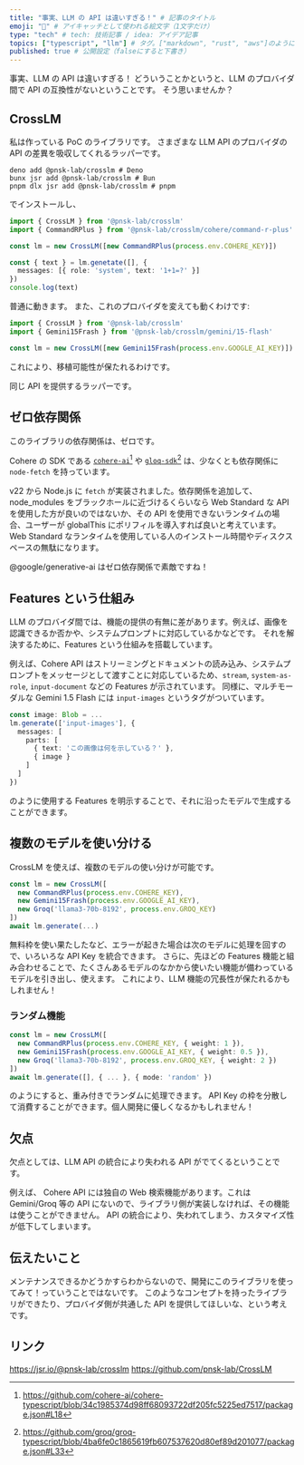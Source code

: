 ```yaml
---
title: "事実、LLM の API は違いすぎる！" # 記事のタイトル
emoji: "🤖" # アイキャッチとして使われる絵文字（1文字だけ）
type: "tech" # tech: 技術記事 / idea: アイデア記事
topics: ["typescript", "llm"] # タグ。["markdown", "rust", "aws"]のように指定する
published: true # 公開設定（falseにすると下書き）
---
```

事実、LLM の API は違いすぎる！
どういうことかというと、LLM のプロバイダ間で API の互換性がないということです。
そう思いませんか？

## CrossLM
私は作っている PoC のライブラリです。
さまざまな LLM API のプロバイダの API の差異を吸収してくれるラッパーです。

```shell
deno add @pnsk-lab/crosslm # Deno
bunx jsr add @pnsk-lab/crosslm # Bun
pnpm dlx jsr add @pnsk-lab/crosslm # pnpm
```
でインストールし、
```ts
import { CrossLM } from '@pnsk-lab/crosslm'
import { CommandRPlus } from '@pnsk-lab/crosslm/cohere/command-r-plus'

const lm = new CrossLM([new CommandRPlus(process.env.COHERE_KEY)])

const { text } = lm.genetate([], {
  messages: [{ role: 'system', text: '1+1=?' }]
})
console.log(text)
```

普通に動きます。
また、これのプロバイダを変えても動くわけです:
```ts
import { CrossLM } from '@pnsk-lab/crosslm'
import { Gemini15Frash } from '@pnsk-lab/crosslm/gemini/15-flash'

const lm = new CrossLM([new Gemini15Frash(process.env.GOOGLE_AI_KEY)])
```
これにより、移植可能性が保たれるわけです。

同じ API を提供するラッパーです。

## ゼロ依存関係
このライブラリの依存関係は、ゼロです。

Cohere の SDK である [`cohere-ai`](https://npm.anvaka.com/#/view/2d/cohere-ai)[^cohere_ai_dep] や [`gloq-sdk`](https://npm.anvaka.com/#/view/2d/groq-sdk)[^groq_sdk_dep] は、少なくとも依存関係に `node-fetch` を持っています。

v22 から Node.js に `fetch` が実装されました。依存関係を追加して、node_modules をブラックホールに近づけるくらいなら Web Standard な API を使用した方が良いのではないか、その API を使用できないランタイムの場合、ユーザーが globalThis にポリフィルを導入すれば良いと考えています。Web Standard なランタイムを使用している人のインストール時間やディスクスペースの無駄になります。

[^cohere_ai_dep]: https://github.com/cohere-ai/cohere-typescript/blob/34c1985374d98ff68093722df205fc5225ed7517/package.json#L18
[^groq_sdk_dep]: https://github.com/groq/groq-typescript/blob/4ba6fe0c1865619fb607537620d80ef89d201077/package.json#L33

@google/generative-ai はゼロ依存関係で素敵ですね！

## Features という仕組み
LLM のプロバイダ間では、機能の提供の有無に差があります。例えば、画像を認識できるか否かや、システムプロンプトに対応しているかなどです。
それを解決するために、Features という仕組みを搭載しています。

例えば、Cohere API はストリーミングとドキュメントの読み込み、システムプロンプトをメッセージとして渡すことに対応しているため、`stream`, `system-as-role`, `input-document` などの Features が示されています。
同様に、マルチモーダルな Gemini 1.5 Flash には `input-images` というタグがついています。

```ts
const image: Blob = ...
lm.generate(['input-images'], {
  messages: [
    parts: [
      { text: 'この画像は何を示している？' },
      { image }
    ]
  ]
})
```
のように使用する Features を明示することで、それに沿ったモデルで生成することができます。

## 複数のモデルを使い分ける
CrossLM を使えば、複数のモデルの使い分けが可能です。
```ts
const lm = new CrossLM([
  new CommandRPlus(process.env.COHERE_KEY),
  new Gemini15Frash(process.env.GOOGLE_AI_KEY),
  new Groq('llama3-70b-8192', process.env.GROQ_KEY)
])
await lm.generate(...)
```
無料枠を使い果たしたなど、エラーが起きた場合は次のモデルに処理を回すので、いろいろな API Key を統合できます。
さらに、先ほどの Features 機能と組み合わせることで、たくさんあるモデルのなかから使いたい機能が備わっているモデルを引き出し、使えます。
これにより、LLM 機能の冗長性が保たれるかもしれません！

### ランダム機能
```ts
const lm = new CrossLM([
  new CommandRPlus(process.env.COHERE_KEY, { weight: 1 }),
  new Gemini15Frash(process.env.GOOGLE_AI_KEY, { weight: 0.5 }),
  new Groq('llama3-70b-8192', process.env.GROQ_KEY, { weight: 2 })
])
await lm.generate([], { ... }, { mode: 'random' })
```
のようにすると、重み付きでランダムに処理できます。
API Key の枠を分散して消費することができます。個人開発に優しくなるかもしれません！

## 欠点
欠点としては、LLM API の統合により失われる API がでてくるということです。

例えば、 Cohere API には独自の Web 検索機能があります。これは Gemini/Groq 等の API にないので、ライブラリ側が実装しなければ、その機能は使うことができません。
API の統合により、失われてしまう、カスタマイズ性が低下してしまいます。

## 伝えたいこと
メンテナンスできるかどうかすらわからないので、開発にこのライブラリを使ってみて！っていうことではないです。
このようなコンセプトを持ったライブラリができたり、プロバイダ側が共通した API を提供してほしいな、という考えです。

## リンク
https://jsr.io/@pnsk-lab/crosslm
https://github.com/pnsk-lab/CrossLM
